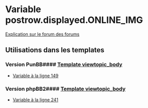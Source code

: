 # Variable postrow.displayed.ONLINE_IMG
[Explication sur le forum des forums](http://forum.forumactif.com/t294113-listing-des-variables#postrow.displayed.ONLINE_IMG)
## Utilisations dans les templates
### Version PunBB#### [Template viewtopic_body](punbb/viewtopic_body.md)
* [Variable à la ligne 149](../punbb/viewtopic_body.tpl#L149)
### Version phpBB2#### [Template viewtopic_body](subsilver/viewtopic_body.md)
* [Variable à la ligne 241](../subsilver/viewtopic_body.tpl#L241)